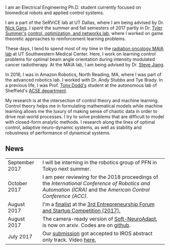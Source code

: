 
I am an Electrical Engineering Ph.D. student currently focused on biomedical robots and applied control systems.

I am a part of the SeRViCE lab at UT Dallas, where I am being advised by Dr. [Nick Gans](www.utdallas.edu/~ngans). I spent the summer and fall semesters of 2017 partly in Dr. [Tyler Summer's](http://me.utdallas.edu/people/summers.html) [control, optimization, and networks lab](http://www.utdallas.edu/~tyler.summers/), where I worked on game theoretic approaches to reinforcement learning problems.

These days, I tend to spend most of my time in the [radiation oncology MAIA lab](http://www.utsouthwestern.edu/labs/maia/about/meet-our-team.html) at UT Southwestern Medical Center. Here, I work on learning control problems for optimal beam angle orientation during intensity modulated cancer radiotherapy. At the MAIA lab, I am being advised by Dr. [Steve Jiang](http://profiles.utsouthwestern.edu/profile/150563/steve-jiang.html).

In 2016, I was in Amazon Robotics, North Reading, MA, where I was part of the advanced robotics lab. I worked with Dr. Andy Stubbs and Tye Brady. In a previous life, I was Prof. [Tony Dodd's](https://www.sheffield.ac.uk/acse/staff/tjd) student at the autonomous lab of Sheffield's [ACSE department](https://www.sheffield.ac.uk/acse/index).

My research is at the intersection of control theory and machine learning. Control theory helps me in formulating mathematical models while machine learning allows me the luxury of making sense of chaotic data in order to drive real-world processes. I try to solve problems that are difficult to model with closed-form analytic methods. I research along the lines of optimal control, adaptive neuro-dynamic systems, as well as stability and robustness of performance of dynamical systems.


## <i class="fa fa-chevron-right"></i> News
<table class="table table-hover">

<tr>
  <td class='col-md-3'>September 2017</td>
  <td> I will be interning in the robotics group of PFN in Tokyo next summer.</td>
</tr>

<tr>
  <td class='col-md-3'>October 2017</td>
  <td> I am peer reviewing for the 2018 proceedings of the <i>International Conference of Robotics and Automation (ICRA)</i> and the <i>American Control Conference (ACC)</i>.</td>
</tr>

<tr>
  <td class='col-md-3'>August 2017</td>
  <td> I'm a <a href="https://lists.iais.fraunhofer.de/sympa/arc/euron-dist/2017-09/msg00065.html">finalist</a>  at the <a href="http://www.iros2017.org/program/forums/efsc">3rd Entrepreneurship Forum and Startup Competition (2017).</a></td>
</tr>

<!-- <tr>
  <td class='col-md-3'>August 2017</td>
  <td> Awarded the  <a href="https://www.nsf.gov/awardsearch/showAward?AWD_ID=1748482&HistoricalAwards=false">NSF Doctoral Consortium Award</a> for my IROS oral.</td>
</tr> -->

<tr>
  <td class='col-md-3'>August 2017</td>
  <td>The camera-ready version of <a href="https://arxiv.org/abs/1703.03821v3">Soft-NeuroAdapt</a>, is now on arxiv. Codes are on <a href="https://github.com/lakehanne/soft-neuro-adapt">github</a>.</td>
</tr>

<tr>
  <td class='col-md-3'>July 2017</td>
  <td> Our <a href="http://ecs.utdallas.edu/~opo140030/media/Papers/IROS2017/Abstract/IROS_Abstract.pdf"> submission</a> got accepted to IROS abstract only track. Video <a href="https://www.youtube.com/watch?v=mNpU2oNcPtU&t=14s"> here.</a></td>
</tr>

<!-- <tr>
  <td class='col-md-3'>July 2017</td>
  <td>Awarded the  <a href="https://roscon.ros.org/2017/">ROSCon</a> scholarship to attend the 2017 ROS Conference in Vancouver, BC!</td>
</tr> -->

<!-- <tr>
  <td class='col-md-3'>June 2017</td>
  <td>Brandon Amos' <a href="https://arxiv.org/pdf/1703.00443.pdf">OptNet paper</a> was accepted to ICML. I am mentioned in the acknowledgement section alongside <a href="https://en.wikipedia.org/wiki/Ian_Goodfellow">Ian Goodfellow</a>.</td>
</tr> -->

</table>

[iros-paper]: https://arxiv.org/abs/1703.03821
